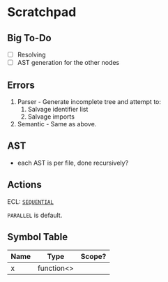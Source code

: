 # Scratchpad

## Big To-Do
- [ ] Resolving
- [ ] AST generation for the other nodes
## Errors
1. Parser - Generate incomplete tree and attempt to:
   1. Salvage identifier list
   2. Salvage imports
2. Semantic - Same as above.

## AST

- each AST is per file, done recursively?
## Actions

ECL: [`SEQUENTIAL`](https://hpccsystems.com/training/documentation/ecl-language-reference/html/SEQUENTIAL.html)

`PARALLEL` is default.


## Symbol Table

|Name|Type|Scope?|
|----|----|------|
|x|function<>|